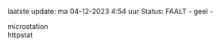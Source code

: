 laatste update: 
ma 04-12-2023  4:54   uur 
Status: FAALT - geel - 
<div class="service R">microstation</div><div class="service Y">httpstat</div>